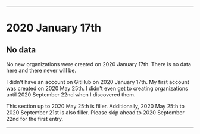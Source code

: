 
***

# 2020 January 17th

## No data

No new organizations were created on 2020 January 17th. There is no data here and there never will be.

I didn't have an account on GitHub on 2020 January 17th. My first account was created on 2020 May 25th. I didn't even get to creating organizations until 2020 September 22nd when I discovered them.

This section up to 2020 May 25th is filler. Additionally, 2020 May 25th to 2020 September 21st is also filler. Please skip ahead to 2020 September 22nd for the first entry.

***
